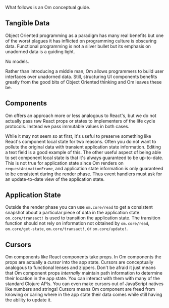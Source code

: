 What follows is an Om conceptual guide.

## Tangible Data

Object Oriented programming as a paradigm has many real benefits but
one of the worst plagues it has inflicted on programming culture is
obscuring data. Functional programming is not a silver bullet but its
emphasis on unadorned data is a guiding light.

No models.

Rather than introducing a middle man, Om allows programmers to build
user interfaces over unadorned data. Still, structuring UI components
benefits greatly from the good bits of Object Oriented thinking and Om
leaves these be.

## Components

Om offers an approach more or less analogous to
React's, but we do not actually pass raw React props or states to
implementers of the life cycle protocols. Instead we pass immutable
values in both cases.

While it may not seem so at first, it's useful to preserve something
like React's component local state for two reasons. Often you do not
want to pollute the original data with transient application state
information. Editing a text field is a good example of this. The other
useful aspect of being able to set component local state is that it's
always guaranteed to be up-to-date. This is not true for application
state since Om renders on `requestAnimationFrame`, and application
state information is only guaranteed to be consistent during the
render phase. Thus event handlers must ask for an update-to-date
view of the application state.

## Application State

Outside the render phase you can use `om.core/read` to get a consistent
snapshot about a particular piece of data in the application
state. `om.core/transact!` is used to transition the application
state. The transition function should not rely on information not
obtained by `om.core/read`, `om.core/get-state`, `om.core/transact!`,
or `om.core/update!`.

## Cursors

Om components like React components take props. In Om components the
props are actually a *cursor* into the app state. Cursors are
conceptually analogous to functional lenses and zippers. Don't be
afraid it just means that Om component props *internally* maintain
path information to determine their location in the app state. You can
interact with them with many of the standard Clojure APIs. You can
even make cursors out of JavaScript natives like numbers and strings!
Cursors means Om component are freed from knowing or caring where in the
app state their data comes while still having the ability to update it.

